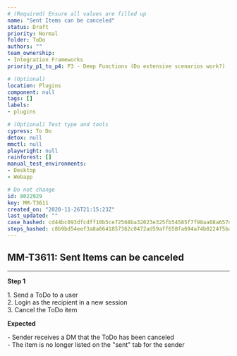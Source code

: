 ```yaml
---
# (Required) Ensure all values are filled up
name: "Sent Items can be canceled"
status: Draft
priority: Normal
folder: ToDo
authors: ""
team_ownership: 
- Integration Frameworks
priority_p1_to_p4: P3 - Deep Functions (Do extensive scenarios work?)

# (Optional)
location: Plugins
component: null
tags: []
labels: 
- plugins

# (Optional) Test type and tools
cypress: To Do
detox: null
mmctl: null
playwright: null
rainforest: []
manual_test_environments: 
- Desktop
- Webapp

# Do not change
id: 8022929
key: MM-T3611
created_on: "2020-11-26T21:15:23Z"
last_updated: ""
case_hashed: cd44bc093dfcdff10b5ce72568ba32023e325fb54585f7f98aa08a657dc1f687373347b8082d3fed5945e325bcd9260e
steps_hashed: c8b9bd54eef3a8a6641857362c0472ad59aff658fa694a74b0224f5ba06956ab396a728a85c9d19a68688c7520df5b88
---
```


<!-- (Auto-generated) Based on frontmatter's "key" and "name" -->

## MM-T3611: Sent Items can be canceled

---

**Step 1**

1\. Send a ToDo to a user\
2\. Login as the recipient in a new session\
3\. Cancel the ToDo item

**Expected**

\- Sender receives a DM that the ToDo has been canceled\
\- The item is no longer listed on the "sent" tab for the sender
